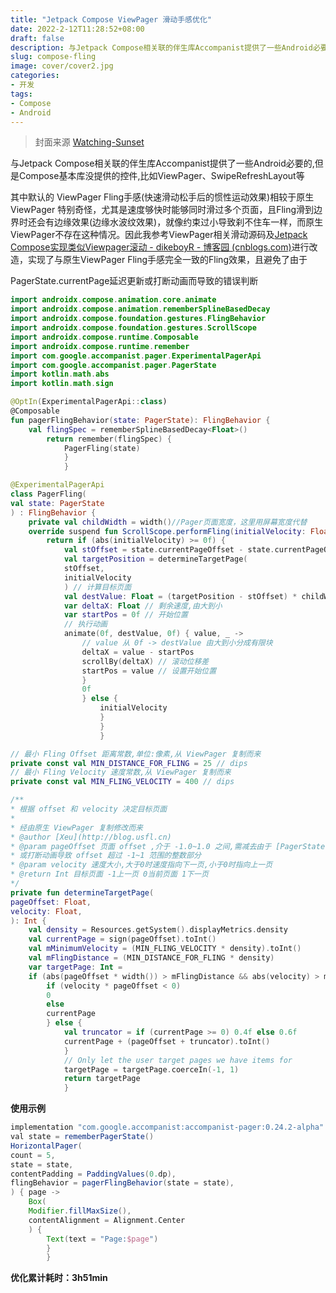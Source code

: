 ```yaml
---
title: "Jetpack Compose ViewPager 滑动手感优化"
date: 2022-2-12T11:28:52+08:00
draft: false
description: 与Jetpack Compose相关联的伴生库Accompanist提供了一些Android必要的,但是Compose基本库没提供的控件,比如ViewPager、SwipeRefreshLayout等
slug: compose-fling
image: cover/cover2.jpg
categories:
- 开发
tags:
- Compose
- Android
---
```

> 封面来源 [Watching-Sunset](https://www.deviantart.com/bisbiswas/art/Watching-Sunset-929518803)  

与Jetpack Compose相关联的伴生库Accompanist提供了一些Android必要的,但是Compose基本库没提供的控件,比如ViewPager、SwipeRefreshLayout等

其中默认的 ViewPager Fling手感(快速滑动松手后的惯性运动效果)相较于原生 ViewPager 特别奇怪，尤其是速度够快时能够同时滑过多个页面，且Fling滑到边界时还会有边缘效果(边缘水波纹效果)，就像约束过小导致刹不住车一样，而原生ViewPager不存在这种情况。因此我参考ViewPager相关滑动源码及[Jetpack Compose实现类似Viewpager滚动 - dikeboyR - 博客园 (cnblogs.com)](https://www.cnblogs.com/dikeboy/p/15256819.html)进行改造，实现了与原生ViewPager Fling手感完全一致的Fling效果，且避免了由于

PagerState.currentPage延迟更新或打断动画而导致的错误判断

```Kotlin
import androidx.compose.animation.core.animate
import androidx.compose.animation.rememberSplineBasedDecay
import androidx.compose.foundation.gestures.FlingBehavior
import androidx.compose.foundation.gestures.ScrollScope
import androidx.compose.runtime.Composable
import androidx.compose.runtime.remember
import com.google.accompanist.pager.ExperimentalPagerApi
import com.google.accompanist.pager.PagerState
import kotlin.math.abs
import kotlin.math.sign

@OptIn(ExperimentalPagerApi::class)
@Composable
fun pagerFlingBehavior(state: PagerState): FlingBehavior {
    val flingSpec = rememberSplineBasedDecay<Float>()
        return remember(flingSpec) {
            PagerFling(state)
            }
            }

@ExperimentalPagerApi
class PagerFling(
val state: PagerState
) : FlingBehavior {
    private val childWidth = width()//Pager页面宽度，这里用屏幕宽度代替
    override suspend fun ScrollScope.performFling(initialVelocity: Float): Float {
        return if (abs(initialVelocity) >= 0f) {
            val stOffset = state.currentPageOffset - state.currentPageOffset.toInt()// 减去 offset 整数部分
            val targetPosition = determineTargetPage(
            stOffset,
            initialVelocity
            ) // 计算目标页面
            val destValue: Float = (targetPosition - stOffset) * childWidth // 根据目标页面计算动画偏移的目标像素
            var deltaX: Float // 剩余速度,由大到小
            var startPos = 0f // 开始位置
            // 执行动画
            animate(0f, destValue, 0f) { value, _ ->
                // value 从 0f -> destValue 由大到小分成有限块
                deltaX = value - startPos
                scrollBy(deltaX) // 滚动位移差
                startPos = value // 设置开始位置
                }
                0f
                } else {
                    initialVelocity
                    }
                    }
                    }

// 最小 Fling Offset 距离常数,单位:像素,从 ViewPager 复制而来
private const val MIN_DISTANCE_FOR_FLING = 25 // dips
// 最小 Fling Velocity 速度常数,从 ViewPager 复制而来
private const val MIN_FLING_VELOCITY = 400 // dips

/**
* 根据 offset 和 velocity 决定目标页面
*
* 经由原生 ViewPager 复制修改而来
* @author [Xeu](http://blog.usfl.cn)
* @param pageOffset 页面 offset ,介于 -1.0~1.0 之间,需减去由于 [PagerState.currentPage] 延迟更新
* 或打断动画导致 offset 超过 -1~1 范围的整数部分
* @param velocity 速度大小,大于0时速度指向下一页,小于0时指向上一页
* @return Int 目标页面 -1上一页 0当前页面 1下一页
*/
private fun determineTargetPage(
pageOffset: Float,
velocity: Float,
): Int {
    val density = Resources.getSystem().displayMetrics.density
    val currentPage = sign(pageOffset).toInt()
    val mMinimumVelocity = (MIN_FLING_VELOCITY * density).toInt()
    val mFlingDistance = (MIN_DISTANCE_FOR_FLING * density)
    var targetPage: Int =
    if (abs(pageOffset * width()) > mFlingDistance && abs(velocity) > mMinimumVelocity) {
        if (velocity * pageOffset < 0)
        0
        else
        currentPage
        } else {
            val truncator = if (currentPage >= 0) 0.4f else 0.6f
            currentPage + (pageOffset + truncator).toInt()
            }
            // Only let the user target pages we have items for
            targetPage = targetPage.coerceIn(-1, 1)
            return targetPage
            }
```



**使用示例**

```Groovy
implementation "com.google.accompanist:accompanist-pager:0.24.2-alpha"
val state = rememberPagerState()
HorizontalPager(
count = 5,
state = state,
contentPadding = PaddingValues(0.dp),
flingBehavior = pagerFlingBehavior(state = state),
) { page ->
    Box(
    Modifier.fillMaxSize(),
    contentAlignment = Alignment.Center
    ) {
        Text(text = "Page:$page")
        }
        }
```





**优化累计耗时：3h51min**